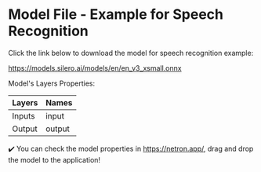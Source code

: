 # Model File - Example for Speech Recognition 

Click the link below to download the model for speech recognition example:

https://models.silero.ai/models/en/en_v3_xsmall.onnx

Model's Layers Properties:

Layers | Names
------ | -----
Inputs | input
Output | output

✔️ You can check the model properties in https://netron.app/, drag and drop the model to the application!
